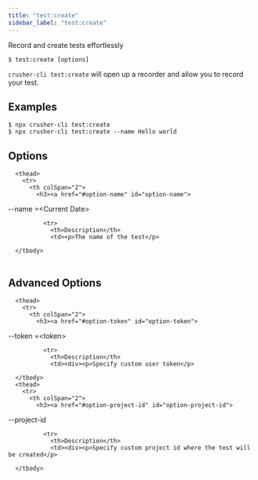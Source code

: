```yaml
---
title: "test:create"
sidebar_label: "test:create"
---
```



Record and create tests effortlessly

```shell
$ test:create [options]
```

`crusher-cli test:create` will open up a recorder and allow you to record your test.
## Examples

```shell
$ npx crusher-cli test:create
$ npx crusher-cli test:create --name Hello world
```

## Options


<table className="reference-table">
  
      <thead>
        <tr>
          <th colSpan="2">
            <h3><a href="#option-name" id="option-name">
  --name
  <span class="option-spec"> =&lt;Current Date&gt;</span>
</a></h3>
          </th>
        </tr>
      </thead>
      <tbody>
        
              <tr>
                <th>Description</th>
                <td><p>The name of the test</p>
</td>
              </tr>
              
      </tbody>
</table>



## Advanced Options


<table className="reference-table">
  
      <thead>
        <tr>
          <th colSpan="2">
            <h3><a href="#option-token" id="option-token">
  --token
  <span class="option-spec"> =&lt;token&gt;</span>
</a></h3>
          </th>
        </tr>
      </thead>
      <tbody>
        
              <tr>
                <th>Description</th>
                <td><div><p>Specify custom user token</p>
</div></td>
              </tr>
              
      </tbody>
      <thead>
        <tr>
          <th colSpan="2">
            <h3><a href="#option-project-id" id="option-project-id">
  --project-id
  
</a></h3>
          </th>
        </tr>
      </thead>
      <tbody>
        
              <tr>
                <th>Description</th>
                <td><div><p>Specify custom project id where the test will be created</p>
</div></td>
              </tr>
              
      </tbody>
</table>


